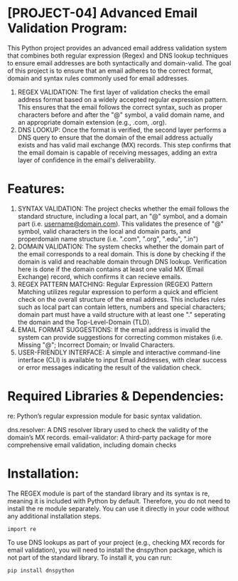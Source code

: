 # [PROJECT-04] Advanced Email Validation Program:
This Python project provides an advanced email address validation system that combines both regular expression (Regex) and DNS lookup techniques to ensure email addresses are both syntactically and domain-valid. The goal of this project is to ensure that an email adheres to the correct format, domain and syntax rules commonly used for email addresses.
1) REGEX VALIDATION: The first layer of validation checks the email address format based on a widely accepted regular expression pattern. This ensures that the email follows the correct syntax, such as proper characters before and after the "@" symbol, a valid domain name, and an appropriate domain extension (e.g., .com, .org).
2) DNS LOOKUP: Once the format is verified, the second layer performs a DNS query to ensure that the domain of the email address actually exists and has valid mail exchange (MX) records. This step confirms that the email domain is capable of receiving messages, adding an extra layer of confidence in the email's deliverability.

# Features:
1) SYNTAX VALIDATION: The project checks whether the email follows the standard structure, including a local part, an "@" symbol, and a domain part (i.e. username@domain.com). This validates the presence of "@" symbol, valid characters in the local and domain parts, and properdomain name structure (i.e. ".com", ".org", ".edu", ".in")
2) DOMAIN VALIDATION: The system checks whether the domain part of the email corresponds to a real domain. This is done by checking if the domain is valid and reachable domain through DNS lookup. Verification here is done if the domain contains at least one valid MX (Email Exchange) record, which confirms it can recieve emails.
3) REGEX PATTERN MATCHING: Regular Expression (REGEX) Pattern Matching utilizes regular expression to perform a quick and efficient check on the overall structure of the email address. This includes rules such as local part can contain letters, numbers and special characters; domain part must have a vaild structure with at least one "." seperating the domain and the Top-Level-Domain (TLD).
4) EMAIL FORMAT SUGGESTIONS: If the email address is invalid the system can provide suggestions for correcting common mistakes (i.e. Missing "@"; Incorrect Domain; or Invalid Characters.
5) USER-FRIENDLY INTERFACE: A simple and interactive command-line interface (CLI) is available to input Email Addresses, with clear success or error messages indicating the result of the validation check.

# Required Libraries & Dependencies:
re: Python’s regular expression module for basic syntax validation.

dns.resolver: A DNS resolver library used to check the validity of the domain’s MX records.
email-validator: A third-party package for more comprehensive email validation, including domain checks

# Installation:
The REGEX module is part of the standard library and its syntax is re, meaning it is included with Python by default. Therefore, you do not need to install the re module separately. You can use it directly in your code without any additional installation steps.
  
    import re

To use DNS lookups as part of your project (e.g., checking MX records for email validation), you will need to install the dnspython package, which is not part of the standard library.
To install it, you can run:

    pip install dnspython
